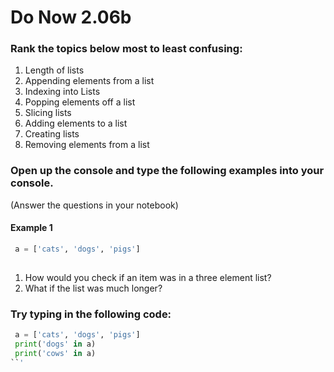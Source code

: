 # Do Now 2.06b

### Rank the topics below most to least confusing:
1. Length of lists
2. Appending elements from a list
3. Indexing into Lists
4. Popping elements off a list
5. Slicing lists
6. Adding elements to a list
7. Creating lists
8. Removing elements from a list


### Open up the console and type the following examples into your console.
(Answer the questions in your notebook)

#### Example 1
```python
 a = ['cats', 'dogs', 'pigs']
 
```
1. How would you check if an item was in a three element list? 
2. What if the list was much longer? 

### Try typing in the following code: 

```python
 a = ['cats', 'dogs', 'pigs']
 print('dogs' in a)
 print('cows' in a)
``'
